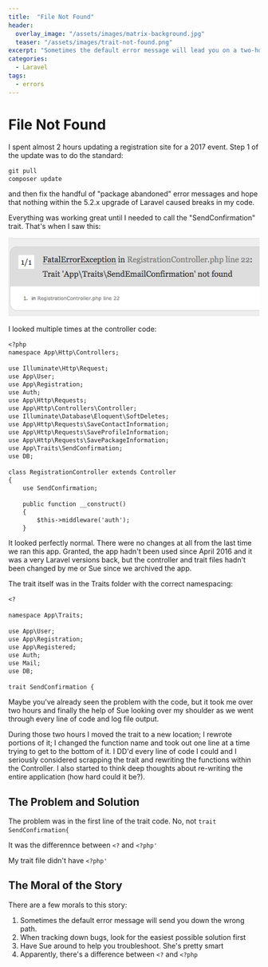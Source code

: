 ```yaml
---
title:  "File Not Found"
header:
  overlay_image: "/assets/images/matrix-background.jpg"
  teaser: "/assets/images/trait-not-found.png"
excerpt: "Sometimes the default error message will lead you on a two-hour wild goose chase and have you re-writing your apps and questioning your sanity." 
categories: 
  - Laravel
tags:
  - errors
---
```


# File Not Found
I spent almost 2 hours updating a registration site for a 2017 event. Step 1 of the update was to do the standard:
```
git pull
composer update
```
and then fix the handful of "package abandoned" error messages and hope that nothing within the 5.2.x upgrade of Laravel caused breaks in my code.

Everything was working great until I needed to call the "SendConfirmation" trait. That's when I saw this:

![not found](/assets/images/trait-not-found.png)

I looked multiple times at the controller code: 

```
<?php
namespace App\Http\Controllers;

use Illuminate\Http\Request;
use App\User;
use App\Registration;
use Auth;
use App\Http\Requests;
use App\Http\Controllers\Controller;
use Illuminate\Database\Eloquent\SoftDeletes;
use App\Http\Requests\SaveContactInformation;
use App\Http\Requests\SaveProfileInformation;
use App\Http\Requests\SavePackageInformation;
use App\Traits\SendConfirmation;
use DB;

class RegistrationController extends Controller
{
	use SendConfirmation;

	public function __construct()
	{
		$this->middleware('auth');
	}
```

It looked perfectly normal. There were no changes at all from the last time we ran this app. Granted, the app hadn't been used since April 2016 and it was a very Laravel versions back, but the controller and trait files hadn't been changed by me or Sue since we archived the app. 

The trait itself was in the Traits folder with the correct namespacing:

```
<?

namespace App\Traits;

use App\User;
use App\Registration;
use App\Registered;
use Auth;
use Mail;
use DB;

trait SendConfirmation {
```

Maybe you've already seen the problem with the code, but it took me over two hours and finally the help of Sue looking over my shoulder as we went through every line of code and log file output. 

During those two hours I moved the trait to a new location; I rewrote portions of it; I changed the function name and took out one line at a time trying to get to the bottom of it. I DD'd every line of code I could and I seriously considered scrapping the trait and rewriting the functions within the Controller. I also started to think deep thoughts about re-writing the entire application (how hard could it be?).

## The Problem and Solution
The problem was in the first line of the trait code. No, not `trait SendConfirmation{`

It was the differennce between `<?` and `<?php'`

My trait file didn't have `<?php'`

## The Moral of the Story
There are a few morals to this story:

1. Sometimes the default error message will send you down the wrong path. 
2. When tracking down bugs, look for the easiest possible solution first
3. Have Sue around to help you troubleshoot. She's pretty smart
4. Apparently, there's a difference between `<?` and `<?php` 
